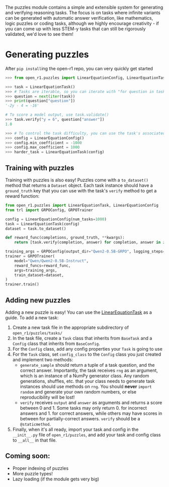 The puzzles module contains a simple and extensible system for generating and verifying reasoning tasks.
The focus is on tasks where infinite variants can be generated with automatic answer verification, like mathematics, logic puzzles or coding tasks, although
we highly encourage creativity - if you can come up with less STEM-y tasks that can still be rigorously validated, we'd love to see them!

# Generating puzzles

After `pip install`ing the open-r1 repo, you can very quickly get started

```python
>>> from open_r1.puzzles import LinearEquationConfig, LinearEquationTask

>>> task = LinearEquationTask()
>>> # Tasks are iterable, so you can iterate with "for question in task:"
>>> question = next(iter(task))
>>> print(question["question"])
'-2y - 4 = -16'

# To score a model output, use task.validate()
>>> task.verify("y = 6", question["answer"])
1.0

>>> # To control the task difficulty, you can use the task's associated config
>>> config = LinearEquationConfig()
>>> config.min_coefficient = -1000
>>> config.max_coefficient = 1000
>>> harder_task = LinearEquationTask(config)
```

## Training with puzzles

Training with puzzles is also easy! Puzzles come with a `to_dataset()` method that returns a `Dataset` object. Each
task instance should have a `ground_truth` key that you can use with the task's `verify` method to get a reward
function:

```python
from open_r1.puzzles import LinearEquationTask, LinearEquationConfig
from trl import GRPOConfig, GRPOTrainer

config = LinearEquationConfig(num_tasks=1000)
task = LinearEquationTask(config)
dataset = task.to_dataset()

def reward_func(completions, ground_truth, **kwargs):
    return [task.verify(completion, answer) for completion, answer in zip(completions, ground_truth)]

training_args = GRPOConfig(output_dir="Qwen2-0.5B-GRPO", logging_steps=10)
trainer = GRPOTrainer(
    model="Qwen/Qwen2-0.5B-Instruct",
    reward_funcs=reward_func,
    args=training_args,
    train_dataset=dataset,
)
trainer.train()
```

## Adding new puzzles

Adding a new puzzle is easy! You can use the [LinearEquationTask](https://github.com/huggingface/open-r1/blob/main/src/open_r1/puzzles/tasks/math/algebra/linear_equations.py)
as a guide. To add a new task:

1) Create a new task file in the appropriate subdirectory of `open_r1/puzzles/tasks/`
2) In the task file, create a `Task` class that inherits from `BaseTask` and a `Config` class that inherits from `BaseConfig`.
3) For the `Config` class, add any config properties your `Task` is going to use
4) For the `Task` class, set `config_class` to the `Config` class you just created and implement two methods:
    - `generate_sample` should return a tuple of a task question, and the correct answer. Importantly, the task receives `rng` as an argument,
      which is an instance of a NumPy generator class. Any random generations, shuffles, etc. that your class needs to generate task instances
      should use methods on `rng`. You should **never** `import random` and generate your own random numbers, or else reproducibility will be lost!
    - `verify` receives `output` and `answer` as arguments and returns a score between 0 and 1. Some tasks may only return 0. for incorrect answers
      and 1. for correct answers, while others may have scores in between for partially-correct answers. `verify` should be a `@staticmethod`.
5) Finally, when it's all ready, import your task and config in the `__init__.py` file of `open_r1/puzzles`, and add your
   task and config class to `__all__` in that file.

## Coming soon:

- Proper indexing of puzzles
- More puzzle types!
- Lazy loading (if the module gets very big)